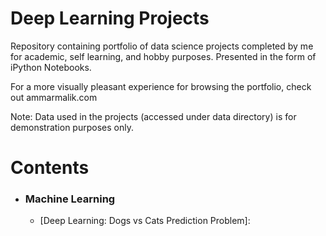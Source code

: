 # Deep Learning Projects
Repository containing portfolio of data science projects completed by me for academic, self learning, and hobby purposes. Presented in the form of iPython Notebooks.

For a more visually pleasant experience for browsing the portfolio, check out ammarmalik.com

Note: Data used in the projects (accessed under data directory) is for demonstration purposes only.

# Contents

- ### Machine Learning
  - [Deep Learning: Dogs vs Cats Prediction Problem]: 
